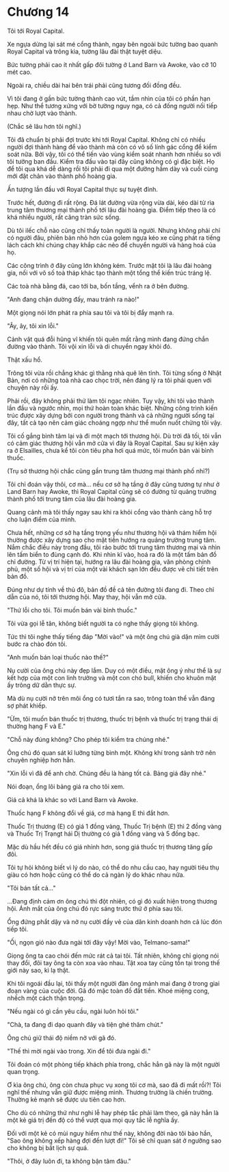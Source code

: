 # Chương 14

Tôi tới Royal Capital.

Xe ngựa dừng lại sát mé cổng thành, ngay bên ngoài bức tường bao quanh Royal Capital và trông kìa, tường lâu đài thật tuyệt diệu.

Bức tường phải cao ít nhất gấp đôi tường ở Land Barn và Awoke, vào cỡ 10 mét cao.

Ngoài ra, chiều dài hai bên trái phải cũng tương đối đồng đều.

Vì tôi đang ở gần bức tường thành cao vút, tầm nhìn của tôi có phần hạn hẹp. Như thể tương xứng với bờ tường nguy nga, có cả đống người nối tiếp nhau chờ lượt vào thành.

(Chắc sẽ lâu hơn tôi nghĩ.)

Tôi đã chuẩn bị phải đợi trước khi tới Royal Capital. Không chỉ có nhiều người đợi thành hàng để vào thành mà còn có vô số lính gác cổng để kiểm soát nữa. Bởi vậy, tôi có thể tiến vào vùng kiểm soát nhanh hơn nhiều so với tôi tưởng ban đầu. Kiểm tra đầu vào tại đây cũng không có gì đặc biệt. Họ để tôi qua khá dễ dàng rồi tôi phải đi qua một đường hầm dày và cuối cùng mới đặt chân vào thành phố hoàng gia.

Ấn tượng lần đầu với Royal Capital thực sự tuyệt đỉnh.

Trước hết, đường đi rất rộng. Đá lát đường vừa rộng vừa dài, kéo dài từ rìa trung tâm thương mại thành phố tới lâu đài hoàng gia. Điểm tiếp theo là có khá nhiều người, rất căng tràn sức sống.

Dù tôi ilếc chỗ nào cũng chỉ thấy toàn người là người. Nhưng không phải chỉ có người đâu, phiên bản nhỏ hơn của golem ngựa kéo xe cũng phát ra tiếng lách cách khi chúng chạy khắp các nẻo để chuyển người và hàng hoá của họ.

Các công trình ở đây cũng lớn không kém. Trước mặt tôi là lâu đài hoàng gia, nối với vô số toà tháp khác tạo thành một tổng thể kiến trúc tráng lệ.

Các toà nhà bằng đá, cao tới ba, bốn tầng, vểnh ra ở bên đường.

"Anh đang chặn dường đấy, mau tránh ra nào!"

Một giọng nói lớn phát ra phía sau tôi và tôi bị đẩy mạnh ra.

"Ây, ây, tôi xin lỗi."

Cảnh vật quá đỗi hũng vĩ khiến tôi quên mất rằng mình đang đứng chắn đường vào thành. Tôi vội xin lỗi và di chuyển ngay khỏi đó.

Thật xấu hổ.

Trông tôi vừa rồi chẳng khác gì thằng nhà quê lên tỉnh. Tôi từng sống ở Nhật Bản, nơi có những toà nhà cao chọc trời, nên đáng lý ra tôi phải quen với chuyện này rồi ấy.

Phải rồi, đây không phải thứ làm tôi ngạc nhiên. Tuy vậy, khi tôi vào thành lần đầu và ngước nhìn, mọi thứ hoàn toàn khác biệt. Những công trình kiến trúc được xây dựng bởi con người trong thành và cả những người sống tại đây, tất cả tạo nên cảm giác choáng ngợp như thể muốn nuốt chửng tôi vậy.

Tôi cố gắng bình tâm lại và đi một mạch tới thương hội. Dù trời đã tối, tôi vẫn có cảm giác thương hội vẫn mở cửa vì đây là Royal Capital. Sau sự kiện xảy ra ở Elsailles, chưa kể tôi còn tiêu pha hơi quá mức, tôi muốn bán vài bình thuốc.

(Trụ sở thương hội chắc cũng gần trung tâm thương mại thành phố nhỉ?)

Tôi chỉ đoán vậy thôi, cơ mà... nếu cơ sở hạ tầng ở đây cũng tương tự như ở Land Barn hay Awoke, thì Royal Capital cũng sẽ có đường từ quảng trường thành phố tới trung tâm của lâu đài hoàng gia.

Quang cảnh mà tôi thấy ngay sau khi ra khỏi cổng vào thành càng hỗ trợ cho luận điểm của mình.

Chưa hết, những cơ sở hạ tầng trọng yếu như thương hội và thám hiểm hội thường được xây dựng sao cho mặt tiền hướng ra quảng trường trung tâm. Nắm chắc điều này trong đầu, tôi rảo bước tới trung tâm thương mại và nhìn lên tấm biển to đùng cạnh đó. Khi nhìn kĩ vào, hoá ra đó là một tấm bản đồ chỉ đường. Từ vị trí hiện tại, hướng ra lâu đài hoàng gia, văn phòng chính phủ, một số hội và vị trí của một vài khách sạn lớn đều được vẽ chi tiết trên bản đồ.

Đúng như dự tính về thủ đô, bản đồ đề cả tên đường tôi đang đi. Theo chỉ dẫn của nó, tôi tới thương hội. May thay, hội vẫn mở cửa.

"Thứ lỗi cho tôi. Tôi muốn bán vài bình thuốc."

Tôi vừa gọi lễ tân, không biết người ta có nghe thấy giọng tôi không.

Tức thì tôi nghe thấy tiếng đáp "Mời vào!" và một ông chú già dặn mỉm cười bước ra chào đón tôi.

"Anh muốn bán loại thuốc nào thế?"

Nụ cười của ông chú này đẹp lắm. Duy có một điều, mặt ông ý như thể là sự kết hợp của một con linh trưởng và một con chó bull, khiến cho khuôn mặt ấy trông dữ dằn thực sự.

Mà dù nụ cười nở trên môi ổng có tươi tắn ra sao, trông toàn thể vẫn đáng sợ phát khiếp.

"Ừm, tôi muốn bán thuốc trị thương, thuốc trị bệnh và thuốc trị trạng thái dị thường hạng F và E."

"Chỗ này đúng không? Cho phép tôi kiểm tra chúng nhé."

Ông chú đó quan sát kĩ lưỡng từng bình một. Không khí trong sảnh trở nên chuyên nghiệp hơn hẳn.

"Xin lỗi vì đã để anh chờ. Chúng đều là hàng tốt cả. Bảng giá đây nhé."

Nói đoạn, ổng lôi bảng giá ra cho tôi xem.

Giá cả khá là khác so với Land Barn và Awoke.

Thuốc hạng F không đổi về giá, cơ mà hạng E thì đắt hơn.

Thuốc Trị thương (E) có giá 1 đồng vàng, Thuốc Trị bệnh (E) thì 2 đồng vàng và Thuốc Trị Trạngt hái Dị thường có giá 1 đồng vàng và 5 đồng bạc.

Mặc dù hầu hết đều có giá nhỉnh hơn, song giá thuốc trị thương tăng gấp đôi.

Tôi tự hỏi không biết vì lý do nào, có thể do nhu cầu cao, hay người tiêu thụ giàu có hơn hoặc cũng có thể do cả ngàn lý do khác nhau nữa.

"Tôi bán tất cả..."

...Đang định cảm ơn ông chú thì đột nhiên, có gì đó xuất hiện trong thương hội. Ánh mắt của ông chú đó rực sáng trước thứ ở phía sau tôi.

Ổng đứng phắt dậy và nở nụ cười đầy vẻ của dân kinh doanh hơn cả lúc đón tiếp tôi.

"Ối, ngọn gió nào đưa ngài tới đây vậy! Mời vào, Telmano-sama!"

Giọng ông ta cao chói đến mức rát cả tai tôi. Tất nhiên, không chỉ giọng nói thay đổi, đôi tay ông ta còn xoa vào nhau. Tật xoa tay cũng tồn tại trong thế giới này sao, kì lạ thật.

Khi tôi ngoái đầu lại, tôi thấy một người đàn ông mảnh mai đang ở trong giai đoạn vàng của cuộc đời. Gã đó mặc toàn đồ đắt tiền. Khoé miệng cong, nhếch một cách thận trọng.

"Nếu ngài có gì cần yêu cầu, ngài luôn hỏi tôi."

"Chà, ta đang đi dạo quanh đây và tiện ghé thăm chút."

Ông chú giữ thái độ niềm nở với gã đó.

"Thế thì mời ngài vào trong. Xin để tôi đưa ngài đi."

Tôi đoán có một phòng tiếp khách phía trong, chắc hẳn gã này là một người quan trọng.

Ơ kìa ông chú, ông còn chưa phục vụ xong tôi cơ mà, sao đã đi mất rồi?! Tôi nghĩ thế nhưng vẫn giữ được miệng mình. Thương trường là chiến trường. Thường kẻ mạnh sẽ được ưu tiên cao hơn.

Cho dù có những thứ như nghi lễ hay phép tắc phải làm theo, gã này hẳn là một kẻ giá trị đến độ có thể vượt qua mọi quy tắc lễ nghĩa ấy.

Đối với một kẻ có mùi nguy hiểm như thế này, không đời nào tôi bảo hắn, "Sao ông không xếp hàng đợi đến lượt đi!" Tôi sẽ chỉ quan sát ở ngưỡng sao cho không bị bất lịch sự quá.

"Thôi, ở đây luôn đi, ta không bận tâm đâu."

